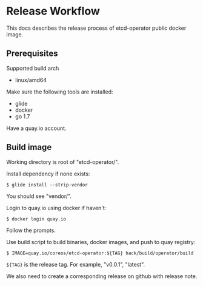 Release Workflow
======

This docs describes the release process of etcd-operator public docker image.

## Prerequisites

Supported build arch
- linux/amd64

Make sure the following tools are installed:
- glide
- docker
- go 1.7

Have a quay.io account.

## Build image

Working directory is root of "etcd-operator/".

Install dependency if none exists:
```
$ glide install --strip-vendor
```
You should see "vendor/".

Login to quay.io using docker if haven't:
```
$ docker login quay.io
```
Follow the prompts.

Use build script to build binaries, docker images, and push to quay registry:
```
$ IMAGE=quay.io/coreos/etcd-operator:${TAG} hack/build/operator/build
```
`${TAG}` is the release tag. For example, "v0.0.1", "latest".

We also need to create a corresponding release on github with release note.
